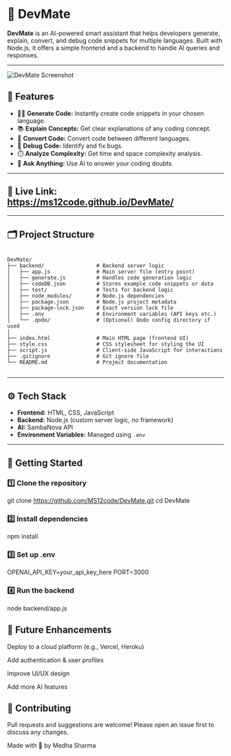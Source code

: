 # 🚀 DevMate

**DevMate** is an AI-powered smart assistant that helps developers generate, explain, convert, and debug code snippets for multiple languages. Built with Node.js, it offers a simple frontend and a backend to handle AI queries and responses.

---

![DevMate Screenshot](./Screenshot(444).png)

## 📌 Features

- 🧑‍💻 **Generate Code:** Instantly create code snippets in your chosen language.
- 📚 **Explain Concepts:** Get clear explanations of any coding concept.
- 🔄 **Convert Code:** Convert code between different languages.
- 🐞 **Debug Code:** Identify and fix bugs.
- ⏱️ **Analyze Complexity:** Get time and space complexity analysis.
- 🤖 **Ask Anything:** Use AI to answer your coding doubts.

---

## 📌 Live Link:  https://ms12code.github.io/DevMate/

---

## 🗂️ Project Structure

```

DevMate/
├── backend/                 # Backend server logic
│   ├── app.js               # Main server file (entry point)
│   ├── generate.js          # Handles code generation logic
│   ├── codeDB.json          # Stores example code snippets or data
│   ├── test/                # Tests for backend logic
│   ├── node_modules/        # Node.js dependencies
│   ├── package.json         # Node.js project metadata
│   ├── package-lock.json    # Exact version lock file
│   ├── .env                 # Environment variables (API keys etc.)
│   └── .qodo/               # (Optional) Qodo config directory if used
│
├── index.html               # Main HTML page (frontend UI)
├── style.css                # CSS stylesheet for styling the UI
├── script.js                # Client-side JavaScript for interactions
├── .gitignore               # Git ignore file
└── README.md                # Project documentation


```
---

## ⚙️ Tech Stack

- **Frontend:** HTML, CSS, JavaScript
- **Backend:** Node.js (custom server logic, no framework) 
- **AI:** SambaNova API
- **Environment Variables:** Managed using `.env`

---

## 🚀 Getting Started

### 1️⃣ Clone the repository


git clone https://github.com/MS12code/DevMate.git
cd DevMate


### 2️⃣ Install dependencies

npm install

### 3️⃣ Set up .env

OPENAI_API_KEY=your_api_key_here
PORT=3000

### 4️⃣ Run the backend

node backend/app.js

## 📌 Future Enhancements

Deploy to a cloud platform (e.g., Vercel, Heroku)

Add authentication & user profiles

Improve UI/UX design

Add more AI features

## 🤝 Contributing
Pull requests and suggestions are welcome!
Please open an issue first to discuss any changes.

Made with 💜 by Medha Sharma
